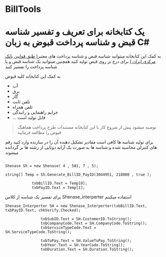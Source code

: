 # BillTools
# یک کتابخانه برای تعریف و تفسیر شناسه قبض و شناسه پرداخت قبوض به زبان C#

به کمک این  کتابخانه میتوانید شناسه قبض و شناسه پرداخت های معتبر[( طبق قوانین بانک مرکزی ایران )](https://www.tavanir.org.ir/dm/dmmoshtarekin/doc/bill850530.pdf) برای درج بر روی  قبض تولید کنید
 همچنین میتوانید یک شناسه قبض و یا شناسه پرداخت را تفسیر کنید
 
 به کمک این کتابخانه کلیه قبوض
- آب
- برق
- گاز
- تلفن ثابت
- تلفن همراه
- جرایم راهنمایی و رانندگی
- ...
قابل تولید است 

>  توصیه میشود پیش از شروع کار با این کتابخانه مستندات طرح پرداخت هماهنگ قبوض را مطالعه فرمایید 

برای تولید شناسه ها کافی است مقادیر تشکیل دهنده آن را در سازنده وارد کنید
 رقم های کنترلی محاسبه شده و شناسه ها به صورت یک آرایه دوتایی از رشته ها بر گردانده میشوند

```
 
Shenase Sh = new Shenase( 4 , 581, 7 , 5);
            
string[] Temp = Sh.Generate_BillID_PayID(3044951, 218000 , true );

            txbBillID.Text = Temp[0];
            txbPayID.Text = Temp[1];
```

برای تفسیر یک شناسه از کلاس Shenase_interperter استفاده میکینم 

```
Shenase_Interperter SH = new Shenase_Interperter(txbBillID.Text, txbPayID.Text, chkVerify.Checked);

                txbSubID.Text = SH.CustomerID.ToString();
                txbCompanyCode.Text = SH.CompanyCode.ToString();
                txbServiceTypeCode.Text = SH.ServiceTypeCode.ToString();

                txbToPay.Text = SH.ValueToPay.ToString();
                txbYear.Text = SH.YearCode.ToString();
                txbDuration.Text = SH.Duration.ToString();
```
